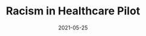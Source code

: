 ---
title: Racism in Healthcare Pilot
date: '2021-05-25'
area: inprogress
subdomain: Health Equity
status: Active
authors:
  - authorimage: /images/uploads/katlee.jpg
    authorname: 'Anish Agarwal, MD'
    authorrole: PI
  - authorimage: /images/uploads/DavidDo.jpg
    authorname: 'Eugenia South, MD'
    authorrole: PI
summary: >-
  The intent is to pilot test texting ~150-200 Black patients discharged from the downtown EDs to ask about their experiences with race and equity via short surveys. This is a small, one time pilot to help inform future equity clinical work and research grants. 
features:
  - feature: Surveys
  - feature: SMS Conversations
  - feature: Randomization
spotlight: false
condition: Health Equity
intervention: Observational
outcome: Observational
dedicatedpage: false
label: Research 
image: /images/uploads/hsm.01.jpg
---